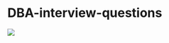 # DBA-interview-questions

![](https://uc4b482dade044ff4508ccb7c8db.previews.dropboxusercontent.com/p/thumb/AAWr_zrIIEu_RvbztnR4m3y2cE7c7HsTHw4WoXDUfAcHzqLsGXjIgZ4vphRAKGMhpy1iI3R_YkXalWKj2Txv1wpLX5fDsuFgy7mF1muvz6CG5X5gxSjpKODGrzDUQaOgIZ2zO7M6MceH1o96a-6O1WVVG3sYwP1KjkpIEzaFukb3nZxJkMVieCCgYaax75j3raiC2q6Y_BhfvuSsF6QctusBHYNW6VW9S1DdFDCwNK7EnapLoJ6saxA25zSJhoDHpOrtwMpV9A72zF7hxe5cRg_f/p.png?size_mode=5)
